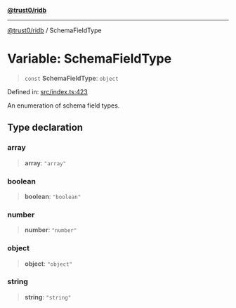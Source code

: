[**@trust0/ridb**](../README.md)

***

[@trust0/ridb](../README.md) / SchemaFieldType

# Variable: SchemaFieldType

> `const` **SchemaFieldType**: `object`

Defined in: [src/index.ts:423](https://github.com/trust0-project/RIDB/blob/966e8f82d6216edecd1701540589d24a4ad572f8/packages/ridb/src/index.ts#L423)

An enumeration of schema field types.

## Type declaration

### array

> **array**: `"array"`

### boolean

> **boolean**: `"boolean"`

### number

> **number**: `"number"`

### object

> **object**: `"object"`

### string

> **string**: `"string"`

